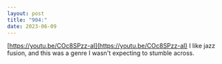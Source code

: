 ```yaml
---
layout: post
title: "904:"
date: 2023-06-09
---
```


[https://youtu.be/COc8SPzz-aI](https://youtu.be/COc8SPzz-aI) I like jazz fusion, and this was a genre I wasn't expecting to stumble across.
